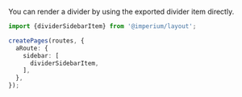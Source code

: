You can render a divider by using the exported divider item directly.

```typescript
import {dividerSidebarItem} from '@imperium/layout';

createPages(routes, {
  aRoute: {
    sidebar: [
      dividerSidebarItem,	
    ],
  },
});
```
